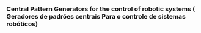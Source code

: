 ### Central Pattern Generators for the control of robotic systems ( Geradores de padrões centrais Para o controle de sistemas robóticos)
